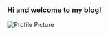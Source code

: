 ### Hi and welcome to my blog!

![Profile Picture](https://alexandrahoran.github.io/Alexandra-Horan-CNU/images/profilephoto.jpg)

